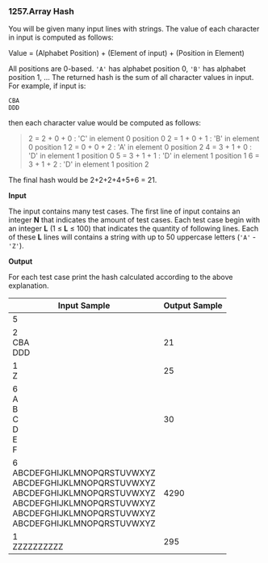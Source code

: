 ### 1257.Array Hash

You will be given many input lines with strings. The value of each character in input is computed as follows:

Value = (Alphabet Position) + (Element of input) + (Position in Element)

All positions are 0-based. `'A'` has alphabet position 0, `'B'` has alphabet position 1, ... The returned hash is the sum of all character values in input. For example, if input is:

```
CBA
DDD
```

then each character value would be computed as follows:

> 2 = 2 + 0 + 0 : 'C' in element 0 position 0
2 = 1 + 0 + 1 : 'B' in element 0 position 1
2 = 0 + 0 + 2 : 'A' in element 0 position 2
4 = 3 + 1 + 0 : 'D' in element 1 position 0
5 = 3 + 1 + 1 : 'D' in element 1 position 1
6 = 3 + 1 + 2 : 'D' in element 1 position 2

The final hash would be 2+2+2+4+5+6 = 21.

**Input**

The input contains many test cases. The first line of input contains an integer **N** that indicates the amount of test cases. Each test case begin with an integer **L** (1 ≤ **L** ≤ 100) that indicates the quantity of following lines. Each of these **L** lines will contains a string with up to 50 uppercase letters (`'A'` - `'Z'`).

**Output**

For each test case print the hash calculated according to the above explanation.


| Input Sample | Output Sample |
| ------------ | ------------- |
| 5 |   |
| 2<br>CBA<br>DDD | 21 |
| 1<br>Z | 25 |
| 6<br>A<br>B<br>C<br>D<br>E<br>F | 30 |
| 6<br>ABCDEFGHIJKLMNOPQRSTUVWXYZ<br>ABCDEFGHIJKLMNOPQRSTUVWXYZ<br>ABCDEFGHIJKLMNOPQRSTUVWXYZ<br>ABCDEFGHIJKLMNOPQRSTUVWXYZ<br>ABCDEFGHIJKLMNOPQRSTUVWXYZ<br>ABCDEFGHIJKLMNOPQRSTUVWXYZ | 4290 |
| 1<br>ZZZZZZZZZZ | 295 |
